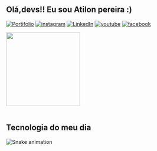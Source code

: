 ## Olá,devs!! Eu sou Atilon pereira :)<br>
  [![Portifolio](https://img.shields.io/badge/website-000000?style=for-the-badge&logo=About.me&logoColor=white)]()
  [![instagram](https://img.shields.io/badge/Instagram-E4405F?style=for-the-badge&logo=instagram&logoColor=white)](https://l.instagram.com/?u=https%3A%2F%2Fpereirasantan.github.io%2FMY-contact%2Fcontact%2Fhtml%2Fcontact.html%3Ffbclid%3DPAZXh0bgNhZW0CMTEAAaZOcG0OI-Lda_ZTn0jc3y1pZeIL5Vr4qSxqxhXdK3s74ySGHnS9RJBgiZk_aem_AReAonOxylTLk2T18d0oWw32-hrWlaObk8biWCpjsiMDplaVdHDd8P_SHI_4ENatyeKcgOVeRtJiuP5YIcjqeNkk&e=AT3cFQJ4ybpX2eEcbJxUi4b4VxLjGmEyGbR5KXT61XYINIyxwnFtG_EeD8dqCKm2RymPb6BT7qeGsloCHEa6oBK-IGOE7AXtayQ4dtIIrIrZQmJ118lVL-4)
  [![LinkedIn](https://img.shields.io/badge/LinkedIn-0077B5?style=for-the-badge&logo=linkedin&logoColor=white)]()
  [![youtube](https://img.shields.io/badge/YouTube-FF0000?style=for-the-badge&logo=youtube&logoColor=white)](https://youtube.com/atilon.dev17)
  [![facebook](https://img.shields.io/badge/Facebook-1877F2?style=for-the-badge&logo=facebook&logoColor=white)](https://facebook.com.br)
<div>
  <img  height="200em" src="https://github-readme-stats.vercel.app/api?username=pereirasantan&show_icons=true&theme=react&include_all_commits=true&count_private=true"/>
</div>
<br>
<h2>Tecnologia do meu dia</h2>

![Snake animation](https://github.com/LuigiGF/LuigiGF/blob/output/github-contribution-grid-snake.svg)
